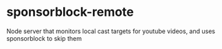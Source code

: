 # sponsorblock-remote
Node server that monitors local cast targets for youtube videos, and uses sponsorblock to skip them
